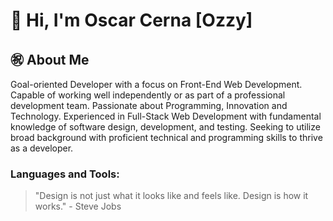 # 👋 Hi, I'm Oscar Cerna [Ozzy]

## ㊗️ About Me 
<p> Goal-oriented Developer with a focus on Front-End Web Development. Capable of working well independently or as part of a professional development team. Passionate about Programming, Innovation and Technology. Experienced in Full-Stack Web Development with fundamental knowledge of software design, development, and testing. Seeking to utilize broad background with proficient technical and programming skills to thrive as a developer. </p>

### Languages and Tools:

> "Design is not just what it looks like and feels like. Design is how it works." - Steve Jobs






